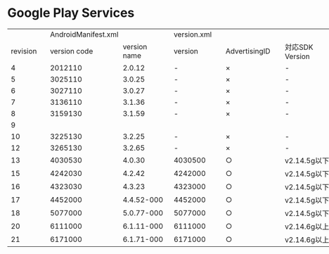 Google Play Services
=================


<table border=0 cellpadding=0 cellspacing=0 width=569 style='border-collapse:
 collapse;table-layout:fixed;width:569pt' dir=ltr>
 <col width=59 style='mso-width-source:userset;mso-width-alt:2517;width:59pt'>
 <col width=138 style='mso-width-source:userset;mso-width-alt:5888;width:138pt'>
 <col width=93 style='mso-width-source:userset;mso-width-alt:3968;width:93pt'>
 <col width=81 style='mso-width-source:userset;mso-width-alt:3456;width:81pt'>
 <col width=94 style='mso-width-source:userset;mso-width-alt:4010;width:94pt'>
 <col width=104 style='mso-width-source:userset;mso-width-alt:4437;width:104pt'>
 <tr height=18 style='height:18.0pt'>
  <td height=18 class=xl66 width=59 style='height:18.0pt;width:59pt'>　</td>
  <td colspan=2 class=xl67 width=231 style='border-left:none;width:231pt'
  data-sheets-value="[null,2,&quot;AndroidManifest.xml&quot;]">AndroidManifest.xml</td>
  <td class=xl66 width=81 style='border-left:none;width:81pt'>version.xml</td>
  <td class=xl66 width=94 style='border-left:none;width:94pt'>　</td>
  <td class=xl68 width=104 style='border-left:none;width:104pt'>　</td>
 </tr>
 <tr height=19 style='height:19.0pt'>
  <td height=19 class=xl69 style='height:19.0pt;border-top:none'
  data-sheets-value="[null,2,&quot;revision&quot;]">revision</td>
  <td class=xl69 style='border-top:none;border-left:none'
  data-sheets-value="[null,2,&quot;version code&quot;]">version code</td>
  <td class=xl69 style='border-top:none;border-left:none'
  data-sheets-value="[null,2,&quot;version name&quot;]">version name</td>
  <td class=xl69 style='border-top:none;border-left:none'
  data-sheets-value="[null,2,&quot;versionl&quot;]">version</td>
  <td class=xl69 style='border-top:none;border-left:none'
  data-sheets-value="[null,2,&quot;AdvertisingID&quot;]">AdvertisingID</td>
  <td class=xl70 style='border-top:none;border-left:none'
  data-sheets-value="[null,2,&quot;\u5bfe\u5fdcSDK Version&quot;]">対応SDK
  Version</td>
 </tr>
 <tr height=18 style='height:18.0pt'>
  <td height=18 class=xl65 style='height:18.0pt;border-top:none'
  data-sheets-value="[null,3,null,4]">4</td>
  <td class=xl65 style='border-top:none;border-left:none'
  data-sheets-value="[null,3,null,2012110]">2012110</td>
  <td class=xl65 style='border-top:none;border-left:none'
  data-sheets-value="[null,2,&quot;2.0.12&quot;]">2.0.12</td>
  <td class=xl65 style='border-top:none;border-left:none'
  data-sheets-value="[null,2,&quot;-&quot;]">-</td>
  <td class=xl65 style='border-top:none;border-left:none'
  data-sheets-value="[null,2,&quot;\u00d7&quot;]">×</td>
  <td class=xl65 style='border-top:none;border-left:none'
  data-sheets-value="[null,2,&quot;-&quot;]">-</td>
 </tr>
 <tr height=18 style='height:18.0pt'>
  <td height=18 class=xl65 style='height:18.0pt;border-top:none'
  data-sheets-value="[null,3,null,5]">5</td>
  <td class=xl65 style='border-top:none;border-left:none'
  data-sheets-value="[null,3,null,3025110]">3025110</td>
  <td class=xl65 style='border-top:none;border-left:none'
  data-sheets-value="[null,2,&quot;3.0.25&quot;]">3.0.25</td>
  <td class=xl65 style='border-top:none;border-left:none'
  data-sheets-value="[null,2,&quot;-&quot;]">-</td>
  <td class=xl65 style='border-top:none;border-left:none'
  data-sheets-value="[null,2,&quot;\u00d7&quot;]">×</td>
  <td class=xl65 style='border-top:none;border-left:none'
  data-sheets-value="[null,2,&quot;-&quot;]">-</td>
 </tr>
 <tr height=18 style='height:18.0pt'>
  <td height=18 class=xl65 style='height:18.0pt;border-top:none'
  data-sheets-value="[null,3,null,6]">6</td>
  <td class=xl65 style='border-top:none;border-left:none'
  data-sheets-value="[null,3,null,3027110]">3027110</td>
  <td class=xl65 style='border-top:none;border-left:none'
  data-sheets-value="[null,2,&quot; 3.0.27&quot;]">3.0.27</td>
  <td class=xl65 style='border-top:none;border-left:none'
  data-sheets-value="[null,2,&quot;-&quot;]">-</td>
  <td class=xl65 style='border-top:none;border-left:none'
  data-sheets-value="[null,2,&quot;\u00d7&quot;]">×</td>
  <td class=xl65 style='border-top:none;border-left:none'
  data-sheets-value="[null,2,&quot;-&quot;]">-</td>
 </tr>
 <tr height=18 style='height:18.0pt'>
  <td height=18 class=xl65 style='height:18.0pt;border-top:none'
  data-sheets-value="[null,3,null,7]">7</td>
  <td class=xl65 style='border-top:none;border-left:none'
  data-sheets-value="[null,3,null,3136110]">3136110</td>
  <td class=xl65 style='border-top:none;border-left:none'
  data-sheets-value="[null,2,&quot;3.1.36&quot;]">3.1.36</td>
  <td class=xl65 style='border-top:none;border-left:none'
  data-sheets-value="[null,2,&quot;-&quot;]">-</td>
  <td class=xl65 style='border-top:none;border-left:none'
  data-sheets-value="[null,2,&quot;\u00d7&quot;]">×</td>
  <td class=xl65 style='border-top:none;border-left:none'
  data-sheets-value="[null,2,&quot;-&quot;]">-</td>
 </tr>
 <tr height=18 style='height:18.0pt'>
  <td height=18 class=xl65 style='height:18.0pt;border-top:none'
  data-sheets-value="[null,3,null,8]">8</td>
  <td class=xl65 style='border-top:none;border-left:none'
  data-sheets-value="[null,3,null,3159130]">3159130</td>
  <td class=xl65 style='border-top:none;border-left:none'
  data-sheets-value="[null,2,&quot;3.1.59&quot;]">3.1.59</td>
  <td class=xl65 style='border-top:none;border-left:none'
  data-sheets-value="[null,2,&quot;-&quot;]">-</td>
  <td class=xl65 style='border-top:none;border-left:none'
  data-sheets-value="[null,2,&quot;\u00d7&quot;]">×</td>
  <td class=xl65 style='border-top:none;border-left:none'
  data-sheets-value="[null,2,&quot;-&quot;]">-</td>
 </tr>
 <tr height=18 style='height:18.0pt'>
  <td height=18 class=xl65 style='height:18.0pt;border-top:none'
  data-sheets-value="[null,3,null,9]">9</td>
  <td class=xl65 style='border-top:none;border-left:none'>　</td>
  <td class=xl65 style='border-top:none;border-left:none'>　</td>
  <td class=xl65 style='border-top:none;border-left:none'>　</td>
  <td class=xl65 style='border-top:none;border-left:none'>　</td>
  <td class=xl65 style='border-top:none;border-left:none'>　</td>
 </tr>
 <tr height=18 style='height:18.0pt'>
  <td height=18 class=xl65 style='height:18.0pt;border-top:none'
  data-sheets-value="[null,3,null,10]">10</td>
  <td class=xl65 style='border-top:none;border-left:none'
  data-sheets-value="[null,3,null,3225130]">3225130</td>
  <td class=xl65 style='border-top:none;border-left:none'
  data-sheets-value="[null,2,&quot;3.2.25&quot;]">3.2.25</td>
  <td class=xl65 style='border-top:none;border-left:none'
  data-sheets-value="[null,2,&quot;-&quot;]">-</td>
  <td class=xl65 style='border-top:none;border-left:none'
  data-sheets-value="[null,2,&quot;\u00d7&quot;]">×</td>
  <td class=xl65 style='border-top:none;border-left:none'
  data-sheets-value="[null,2,&quot;-&quot;]">-</td>
 </tr>
 <tr height=18 style='height:18.0pt'>
  <td height=18 class=xl65 style='height:18.0pt;border-top:none'
  data-sheets-value="[null,3,null,12]">12</td>
  <td class=xl65 style='border-top:none;border-left:none'
  data-sheets-value="[null,3,null,3265130]">3265130</td>
  <td class=xl65 style='border-top:none;border-left:none'
  data-sheets-value="[null,2,&quot;3.2.65&quot;]">3.2.65</td>
  <td class=xl65 style='border-top:none;border-left:none'
  data-sheets-value="[null,2,&quot;-&quot;]">-</td>
  <td class=xl65 style='border-top:none;border-left:none'
  data-sheets-value="[null,2,&quot;\u00d7&quot;]">×</td>
  <td class=xl65 style='border-top:none;border-left:none'
  data-sheets-value="[null,2,&quot;-&quot;]">-</td>
 </tr>
 <tr height=19 style='height:19.0pt'>
  <td height=19 class=xl65 style='height:19.0pt;border-top:none'
  data-sheets-value="[null,3,null,13]">13</td>
  <td class=xl65 style='border-top:none;border-left:none'
  data-sheets-value="[null,3,null,4030530]">4030530</td>
  <td class=xl65 style='border-top:none;border-left:none'
  data-sheets-value="[null,2,&quot;4.0.30&quot;]">4.0.30</td>
  <td class=xl65 style='border-top:none;border-left:none'
  data-sheets-value="[null,3,null,4030500]">4030500</td>
  <td class=xl65 style='border-top:none;border-left:none'
  data-sheets-value="[null,2,&quot;\u25cb&quot;]">○</td>
  <td class=xl65 style='border-top:none;border-left:none'
  data-sheets-value="[null,2,&quot;v2.14.5g\u4ee5\u4e0b&quot;]">v2.14.5g<font
  class="font8">以下</font></td>
 </tr>
 <tr height=19 style='height:19.0pt'>
  <td height=19 class=xl65 style='height:19.0pt;border-top:none'
  data-sheets-value="[null,3,null,15]">15</td>
  <td class=xl65 style='border-top:none;border-left:none'
  data-sheets-value="[null,3,null,4242030]">4242030</td>
  <td class=xl65 style='border-top:none;border-left:none'
  data-sheets-value="[null,2,&quot;4.2.42&quot;]">4.2.42</td>
  <td class=xl65 style='border-top:none;border-left:none'
  data-sheets-value="[null,3,null,4242000]">4242000</td>
  <td class=xl65 style='border-top:none;border-left:none'
  data-sheets-value="[null,2,&quot;\u25cb&quot;]">○</td>
  <td class=xl65 style='border-top:none;border-left:none'
  data-sheets-value="[null,2,&quot;v2.14.5g\u4ee5\u4e0b&quot;]">v2.14.5g<font
  class="font8">以下</font></td>
 </tr>
 <tr height=19 style='height:19.0pt'>
  <td height=19 class=xl65 style='height:19.0pt;border-top:none'
  data-sheets-value="[null,3,null,16]">16</td>
  <td class=xl65 style='border-top:none;border-left:none'
  data-sheets-value="[null,3,null,4323030]">4323030</td>
  <td class=xl65 style='border-top:none;border-left:none'
  data-sheets-value="[null,2,&quot;4.3.23&quot;]">4.3.23</td>
  <td class=xl65 style='border-top:none;border-left:none'
  data-sheets-value="[null,3,null,4323000]">4323000</td>
  <td class=xl65 style='border-top:none;border-left:none'
  data-sheets-value="[null,2,&quot;\u25cb&quot;]">○</td>
  <td class=xl65 style='border-top:none;border-left:none'
  data-sheets-value="[null,2,&quot;v2.14.5g\u4ee5\u4e0b&quot;]">v2.14.5g<font
  class="font8">以下</font></td>
 </tr>
 <tr height=19 style='height:19.0pt'>
  <td height=19 class=xl65 style='height:19.0pt;border-top:none'
  data-sheets-value="[null,3,null,17]">17</td>
  <td class=xl65 style='border-top:none;border-left:none'
  data-sheets-value="[null,3,null,4452000]">4452000</td>
  <td class=xl65 style='border-top:none;border-left:none'
  data-sheets-value="[null,2,&quot;4.4.52-000&quot;]">4.4.52-000</td>
  <td class=xl65 style='border-top:none;border-left:none'
  data-sheets-value="[null,3,null,4452000]">4452000</td>
  <td class=xl65 style='border-top:none;border-left:none'
  data-sheets-value="[null,2,&quot;\u25cb&quot;]">○</td>
  <td class=xl65 style='border-top:none;border-left:none'
  data-sheets-value="[null,2,&quot;v2.14.5g\u4ee5\u4e0b&quot;]">v2.14.5g<font
  class="font8">以下</font></td>
 </tr>
 <tr height=19 style='height:19.0pt'>
  <td height=19 class=xl65 style='height:19.0pt;border-top:none'
  data-sheets-value="[null,3,null,18]">18</td>
  <td class=xl65 style='border-top:none;border-left:none'
  data-sheets-value="[null,3,null,5077000]">5077000</td>
  <td class=xl65 style='border-top:none;border-left:none'
  data-sheets-value="[null,2,&quot;5.0.77-000&quot;]">5.0.77-000</td>
  <td class=xl65 style='border-top:none;border-left:none'
  data-sheets-value="[null,3,null,5077000]">5077000</td>
  <td class=xl65 style='border-top:none;border-left:none'
  data-sheets-value="[null,2,&quot;\u25cb&quot;]">○</td>
  <td class=xl65 style='border-top:none;border-left:none'
  data-sheets-value="[null,2,&quot;v2.14.5g\u4ee5\u4e0b&quot;]">v2.14.5g<font
  class="font8">以下</font></td>
 </tr>
 <tr height=19 style='height:19.0pt'>
  <td height=19 class=xl65 style='height:19.0pt;border-top:none'
  data-sheets-value="[null,3,null,20]">20</td>
  <td class=xl65 style='border-top:none;border-left:none'
  data-sheets-value="[null,3,null,6111000]">6111000</td>
  <td class=xl65 style='border-top:none;border-left:none'
  data-sheets-value="[null,2,&quot;6.1.11-000&quot;]">6.1.11-000</td>
  <td class=xl65 style='border-top:none;border-left:none'
  data-sheets-value="[null,3,null,6111000]">6111000</td>
  <td class=xl65 style='border-top:none;border-left:none'
  data-sheets-value="[null,2,&quot;\u25cb&quot;]">○</td>
  <td class=xl65 style='border-top:none;border-left:none'
  data-sheets-value="[null,2,&quot;v2.14.6g\u4ee5\u4e0a&quot;]">v2.14.6g<font
  class="font8">以上</font></td>
 </tr>
 <tr height=19 style='height:19.0pt'>
  <td height=19 class=xl65 style='height:19.0pt;border-top:none'
  data-sheets-value="[null,3,null,21]">21</td>
  <td class=xl65 style='border-top:none;border-left:none'
  data-sheets-value="[null,3,null,6171000]">6171000</td>
  <td class=xl65 style='border-top:none;border-left:none'
  data-sheets-value="[null,2,&quot;6.1.71-000&quot;]">6.1.71-000</td>
  <td class=xl65 style='border-top:none;border-left:none'
  data-sheets-value="[null,3,null,6171000]">6171000</td>
  <td class=xl65 style='border-top:none;border-left:none'
  data-sheets-value="[null,2,&quot;\u25cb&quot;]">○</td>
  <td class=xl65 style='border-top:none;border-left:none'
  data-sheets-value="[null,2,&quot;v2.14.6g\u4ee5\u4e0a&quot;]">v2.14.6g<font
  class="font8">以上</font></td>
 </tr>
</table>